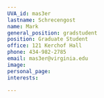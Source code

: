 ```yaml
---
UVA_id: mas3er
lastname: Schrecengost
name: Mark
general_position: gradstudent
position: Graduate Student
office: 121 Kerchof Hall
phone: 434-982-2785
email: mas3er@virginia.edu
image:
personal_page:
interests:

---
```

